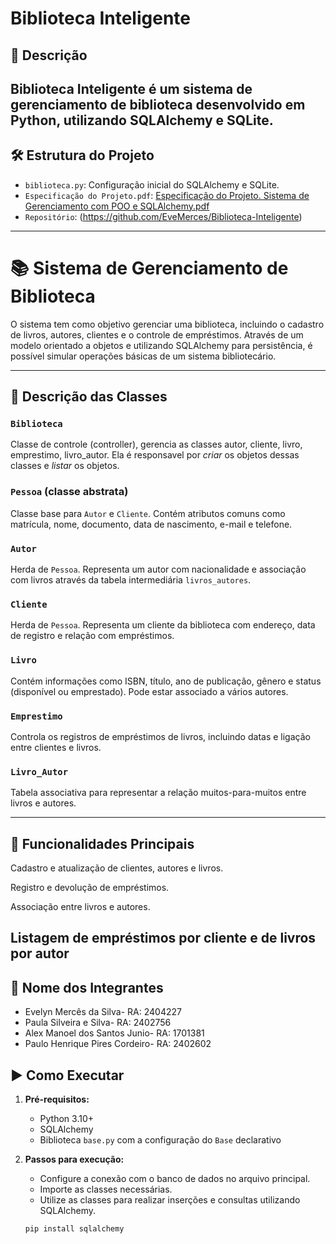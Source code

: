 # Biblioteca Inteligente

## 📝 Descrição
**Biblioteca Inteligente** é um sistema de gerenciamento de biblioteca desenvolvido em Python, utilizando SQLAlchemy e SQLite. 
----------------------------------------------------------------------------------------------------------------------------
## 🛠️ Estrutura do Projeto
- `biblioteca.py`: Configuração inicial do SQLAlchemy e SQLite.
- `Especificação do Projeto.pdf`: [Especificação do Projeto. Sistema de Gerenciamento com POO e SQLAlchemy.pdf](https://github.com/user-attachments/files/20265948/Especificacao.do.Projeto.Sistema.de.Gerenciamento.com.POO.e.SQLAlchemy.pdf)
- `Repositório`: (https://github.com/EveMerces/Biblioteca-Inteligente)
----------------------------------------------------------------------------------------------------------------------------
# 📚 Sistema de Gerenciamento de Biblioteca

O sistema tem como objetivo gerenciar uma biblioteca, incluindo o cadastro de livros, autores, clientes e o controle de empréstimos. Através de um modelo orientado a objetos e utilizando SQLAlchemy para persistência, é possível simular operações básicas de um sistema bibliotecário.

----------------------------------------------------------------------------------------------------------------------------

## 🧩 Descrição das Classes
### `Biblioteca`
Classe de controle (controller), gerencia as classes autor, cliente, livro, emprestimo, livro_autor. Ela é responsavel por *criar* os objetos dessas classes e *listar* os objetos.

### `Pessoa` (classe abstrata)
Classe base para `Autor` e `Cliente`. Contém atributos comuns como matrícula, nome, documento, data de nascimento, e-mail e telefone.

### `Autor`
Herda de `Pessoa`. Representa um autor com nacionalidade e associação com livros através da tabela intermediária `livros_autores`.

### `Cliente`
Herda de `Pessoa`. Representa um cliente da biblioteca com endereço, data de registro e relação com empréstimos.

### `Livro`
Contém informações como ISBN, título, ano de publicação, gênero e status (disponível ou emprestado). Pode estar associado a vários autores.

### `Emprestimo`
Controla os registros de empréstimos de livros, incluindo datas e ligação entre clientes e livros.

### `Livro_Autor`
Tabela associativa para representar a relação muitos-para-muitos entre livros e autores.

---------------------------------------------------------------------------------------------------------------------------
## 🔧 Funcionalidades Principais
Cadastro e atualização de clientes, autores e livros.

Registro e devolução de empréstimos.

Associação entre livros e autores.

Listagem de empréstimos por cliente e de livros por autor
--------------------------------------------------------------------------------------------------------------------------
## 👥 Nome dos Integrantes
- Evelyn Mercês da Silva- RA: 2404227
- Paula Silveira e Silva- RA: 2402756
- Alex Manoel dos Santos Junio- RA: 1701381
- Paulo Henrique Pires Cordeiro- RA: 2402602

## ▶️ Como Executar

1. **Pré-requisitos:**
   - Python 3.10+
   - SQLAlchemy
   - Biblioteca `base.py` com a configuração do `Base` declarativo

2. **Passos para execução:**
   - Configure a conexão com o banco de dados no arquivo principal.
   - Importe as classes necessárias.
   - Utilize as classes para realizar inserções e consultas utilizando SQLAlchemy.

   ```bash
   pip install sqlalchemy
